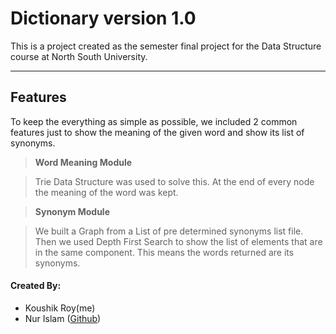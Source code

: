 Dictionary version 1.0
===================

This is a project created as the semester final project for the Data Structure course at North South University.

----------


Features
-------------

To keep the everything as simple as possible, we included 2 common features just to show the meaning of the given word and show its list of synonyms.

> **Word Meaning Module**

> Trie Data Structure was used to solve this. At the end of every node the meaning of the word was kept.

> **Synonym Module**

> We built a Graph from a List of pre determined synonyms list file. Then we used Depth First Search to show the list of elements that are in the same component. This means the words returned are its synonyms.
#### <i class="icon-user"></i> Created By:

- Koushik Roy(me)
- Nur Islam ([Github](https://github.com/nurislam03))
